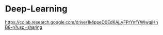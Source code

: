 # Deep-Learning
https://colab.research.google.com/drive/1k4ppeD0EdKAj_yFPrYnfYWIwqjHnB8-n?usp=sharing
